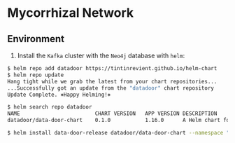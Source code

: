 # Mycorrhizal Network

## Environment

1. Install the `Kafka` cluster with the `Neo4j` database with `helm`:
```bash
$ helm repo add datadoor https://tintinrevient.github.io/helm-chart
$ helm repo update
Hang tight while we grab the latest from your chart repositories...
...Successfully got an update from the "datadoor" chart repository
Update Complete. ⎈Happy Helming!⎈

$ helm search repo datadoor
NAME                    	CHART VERSION	APP VERSION	DESCRIPTION
datadoor/data-door-chart	0.1.0        	1.16.0     	A Helm chart for Kubernetes

$ helm install data-door-release datadoor/data-door-chart --namespace "data-door"
```
